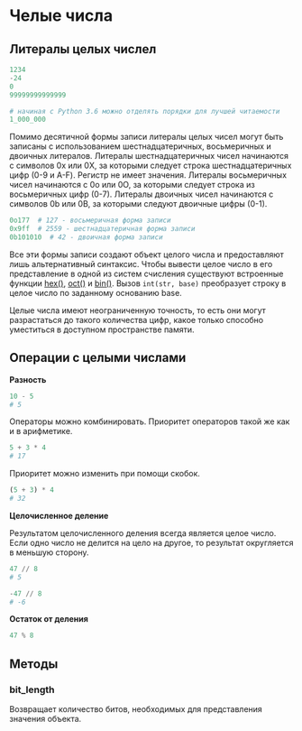# Челые числа

## Литералы целых числел

```python
1234
-24
0
99999999999999

# начиная с Python 3.6 можно отделять порядки для лучшей читаемости
1_000_000
```

Помимо десятичной формы записи литералы целых чисел могут быть записаны с использованием шестнадцатеричных, восьмеричных и двоичных литералов. Литералы шестнадцатеричных чисел начинаются с символов 0x или 0X, за которыми следует строка шестнадцатеричных цифр (0-9 и A-F). Регистр не имеет значения. Литералы восьмеричных чисел начинаются с 0o или 0O, за которыми следует строка из восьмеричных цифр (0-7). Литералы двоичных чисел начинаются с символов 0b или 0B, за которыми следуют двоичные цифры (0-1).

```python
0o177  # 127 - восьмеричная форма записи
0x9ff  # 2559 - шестнадцатеричная форма записи
0b101010  # 42 - двоичная форма записи
```

Все эти формы записи создают объект целого числа и предоставляют лишь альтернативный синтаксис. Чтобы вывести целое число в его представление в одной из систем счисления существуют встроенные функции [hex()](../../built-in_functions/HEX.md), [oct()](../../built-in_functions/OCT.md) и [bin()](../../built-in_functions/BIN.md). Вызов `int(str, base)` преобразует строку в целое число по заданному основанию base.

Целые числа имеют неограниченную точность, то есть они могут разрастаться до такого количества цифр, какое только способно уместиться в доступном пространстве памяти.

## Операции с целыми числами

**Разность**

```python
10 - 5
# 5
```

Операторы можно комбинировать. Приоритет операторов такой же как и в арифметике.

```python
5 + 3 * 4
# 17
```

Приоритет можно изменить при помощи скобок.

```python
(5 + 3) * 4
# 32
```

**Целочисленное деление**

Результатом целочисленного деления всегда является целое число. Если одно число не делится на цело на другое, то результат округляется в меньшую сторону.

```python
47 // 8
# 5

-47 // 8
# -6
```

**Остаток от деления**

```python
47 % 8
```

## Методы

### bit_length

Возвращает количество битов, необходимых для представления значения объекта.
